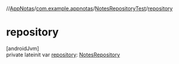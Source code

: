 //[AppNotas](../../../index.md)/[com.example.appnotas](../index.md)/[NotesRepositoryTest](index.md)/[repository](repository.md)

# repository

[androidJvm]\
private lateinit var [repository](repository.md): [NotesRepository](../../com.example.appnotas.database/-notes-repository/index.md)
